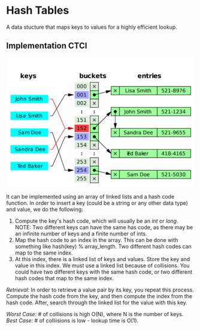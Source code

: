 # Hash Tables

A data stucture that maps keys to values for a highly efficient lookup.

## Implementation CTCI

![alt tag](hashtable.png)

It can be implemented using an array of linked lists and a hash code function. In order to insert a key (could be a string or any other data type) and value, we do the following:

1. Compute the key's hash code, which will usually be an *int* or *long*. NOTE: Two different keys can have the same has code, as there may be an infinite number of keys and a finite number of ints.
2. Map the hash code to an index in the array. This can be done with something like hash(key) % array_length. Two different hash codes can map to the same index.
3. At this index, there is a linked list of keys and values. Store the key and value in this index. We must use a linked list because of collisions. You could have two different keys with the same hash code, or two different hash codes that map to the same index.

*Retrieval:* In order to retrieve a value pair by its key, you repeat this process. Compute the hash code from the key, and then compute the index from the hash code. After, search through the linked list for the value with this key.

*Worst Case:* # of collisions is high O(N), where N is the number of keys.
*Best Case:* # of colliisions is low - lookup time is O(1).
